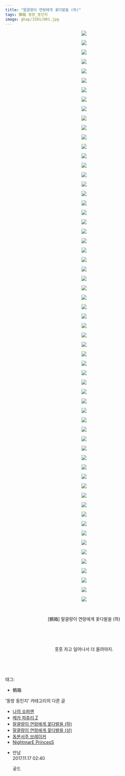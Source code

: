 ```yaml
---
title: "말괄량이 연랑에게 꽃다발을 (하)"
tags: 鵺箱 동방_동인지
image: ghap/1501/001.jpg
---
```

<div class="article">
<p style="text-align: center; clear: none; float: none;"><img src="{{ site.nasurl }}/ghap/1501/001.jpg"/></p>
<p style="text-align: center; clear: none; float: none;"><img src="{{ site.nasurl }}/ghap/1501/002.jpg"/></p>
<p style="text-align: center; clear: none; float: none;"><img src="{{ site.nasurl }}/ghap/1501/003.jpg"/></p>
<p style="text-align: center; clear: none; float: none;"><img src="{{ site.nasurl }}/ghap/1501/004.jpg"/></p>
<p style="text-align: center; clear: none; float: none;"><img src="{{ site.nasurl }}/ghap/1501/005.jpg"/></p>
<p style="text-align: center; clear: none; float: none;"><img src="{{ site.nasurl }}/ghap/1501/006.jpg"/></p>
<p style="text-align: center; clear: none; float: none;"><img src="{{ site.nasurl }}/ghap/1501/007.jpg"/></p>
<p style="text-align: center; clear: none; float: none;"><img src="{{ site.nasurl }}/ghap/1501/008.jpg"/></p>
<p style="text-align: center; clear: none; float: none;"><img src="{{ site.nasurl }}/ghap/1501/009.jpg"/></p>
<p style="text-align: center; clear: none; float: none;"><img src="{{ site.nasurl }}/ghap/1501/010.jpg"/></p>
<p style="text-align: center; clear: none; float: none;"><img src="{{ site.nasurl }}/ghap/1501/011.jpg"/></p>
<p style="text-align: center; clear: none; float: none;"><img src="{{ site.nasurl }}/ghap/1501/012.jpg"/></p>
<p style="text-align: center; clear: none; float: none;"><img src="{{ site.nasurl }}/ghap/1501/013.jpg"/></p>
<p style="text-align: center; clear: none; float: none;"><img src="{{ site.nasurl }}/ghap/1501/014.jpg"/></p>
<p style="text-align: center; clear: none; float: none;"><img src="{{ site.nasurl }}/ghap/1501/015.jpg"/></p>
<p style="text-align: center; clear: none; float: none;"><img src="{{ site.nasurl }}/ghap/1501/016.jpg"/></p>
<p style="text-align: center; clear: none; float: none;"><img src="{{ site.nasurl }}/ghap/1501/017.jpg"/></p>
<p style="text-align: center; clear: none; float: none;"><img src="{{ site.nasurl }}/ghap/1501/018.jpg"/></p>
<p style="text-align: center; clear: none; float: none;"><img src="{{ site.nasurl }}/ghap/1501/019.jpg"/></p>
<p style="text-align: center; clear: none; float: none;"><img src="{{ site.nasurl }}/ghap/1501/020.jpg"/></p>
<p style="text-align: center; clear: none; float: none;"><img src="{{ site.nasurl }}/ghap/1501/021.jpg"/></p>
<p style="text-align: center; clear: none; float: none;"><img src="{{ site.nasurl }}/ghap/1501/022.jpg"/></p>
<p style="text-align: center; clear: none; float: none;"><img src="{{ site.nasurl }}/ghap/1501/023.jpg"/></p>
<p style="text-align: center; clear: none; float: none;"><img src="{{ site.nasurl }}/ghap/1501/024.jpg"/></p>
<p style="text-align: center; clear: none; float: none;"><img src="{{ site.nasurl }}/ghap/1501/025.jpg"/></p>
<p style="text-align: center; clear: none; float: none;"><img src="{{ site.nasurl }}/ghap/1501/026.jpg"/></p>
<p style="text-align: center; clear: none; float: none;"><img src="{{ site.nasurl }}/ghap/1501/027.jpg"/></p>
<p style="text-align: center; clear: none; float: none;"><img src="{{ site.nasurl }}/ghap/1501/028.jpg"/></p>
<p style="text-align: center; clear: none; float: none;"><img src="{{ site.nasurl }}/ghap/1501/029.jpg"/></p>
<p style="text-align: center; clear: none; float: none;"><img src="{{ site.nasurl }}/ghap/1501/030.jpg"/></p>
<p style="text-align: center; clear: none; float: none;"><img src="{{ site.nasurl }}/ghap/1501/031.jpg"/></p>
<p style="text-align: center; clear: none; float: none;"><img src="{{ site.nasurl }}/ghap/1501/032.jpg"/></p>
<p style="text-align: center; clear: none; float: none;"><img src="{{ site.nasurl }}/ghap/1501/033.jpg"/></p>
<p style="text-align: center; clear: none; float: none;"><img src="{{ site.nasurl }}/ghap/1501/034.jpg"/></p>
<p style="text-align: center; clear: none; float: none;"><img src="{{ site.nasurl }}/ghap/1501/035.jpg"/></p>
<p style="text-align: center; clear: none; float: none;"><img src="{{ site.nasurl }}/ghap/1501/036.jpg"/></p>
<p style="text-align: center; clear: none; float: none;"><img src="{{ site.nasurl }}/ghap/1501/037.jpg"/></p>
<p style="text-align: center; clear: none; float: none;"><img src="{{ site.nasurl }}/ghap/1501/038.jpg"/></p>
<p style="text-align: center; clear: none; float: none;"><img src="{{ site.nasurl }}/ghap/1501/039.jpg"/></p>
<p style="text-align: center; clear: none; float: none;"><img src="{{ site.nasurl }}/ghap/1501/040.jpg"/></p>
<p style="text-align: center; clear: none; float: none;"><img src="{{ site.nasurl }}/ghap/1501/041.jpg"/></p>
<p style="text-align: center; clear: none; float: none;"><img src="{{ site.nasurl }}/ghap/1501/042.jpg"/></p>
<p style="text-align: center; clear: none; float: none;"><img src="{{ site.nasurl }}/ghap/1501/043.jpg"/></p>
<p style="text-align: center; clear: none; float: none;"><img src="{{ site.nasurl }}/ghap/1501/044.jpg"/></p>
<p style="text-align: center; clear: none; float: none;"><img src="{{ site.nasurl }}/ghap/1501/045.jpg"/></p>
<p style="text-align: center; clear: none; float: none;"><img src="{{ site.nasurl }}/ghap/1501/046.jpg"/></p>
<p style="text-align: center; clear: none; float: none;"><img src="{{ site.nasurl }}/ghap/1501/047.jpg"/></p>
<p style="text-align: center; clear: none; float: none;"><img src="{{ site.nasurl }}/ghap/1501/048.jpg"/></p>
<p style="text-align: center; clear: none; float: none;"><img src="{{ site.nasurl }}/ghap/1501/049.jpg"/></p>
<p style="text-align: center; clear: none; float: none;"><img src="{{ site.nasurl }}/ghap/1501/050.jpg"/></p>
<p style="text-align: center; clear: none; float: none;"><img src="{{ site.nasurl }}/ghap/1501/051.jpg"/></p>
<p style="text-align: center; clear: none; float: none;"><img src="{{ site.nasurl }}/ghap/1501/052.jpg"/></p>
<p style="text-align: center; clear: none; float: none;"><img src="{{ site.nasurl }}/ghap/1501/053.jpg"/></p>
<p style="text-align: center; clear: none; float: none;"><img src="{{ site.nasurl }}/ghap/1501/054.jpg"/></p>
<p style="text-align: center; clear: none; float: none;"><img src="{{ site.nasurl }}/ghap/1501/055.jpg"/></p>
<p style="text-align: center; clear: none; float: none;"><img src="{{ site.nasurl }}/ghap/1501/056.jpg"/></p>
<p style="text-align: center; clear: none; float: none;"><img src="{{ site.nasurl }}/ghap/1501/057.jpg"/></p>
<p style="text-align: center; clear: none; float: none;"><img src="{{ site.nasurl }}/ghap/1501/058.jpg"/></p>
<p style="text-align: center; clear: none; float: none;"><img src="{{ site.nasurl }}/ghap/1501/059.jpg"/></p>
<p style="text-align: center; clear: none; float: none;"><img src="{{ site.nasurl }}/ghap/1501/060.jpg"/></p>
<p style="text-align: center; clear: none; float: none;"><img src="{{ site.nasurl }}/ghap/1501/061.jpg"/></p>
<p style="text-align: center; clear: none; float: none;"><br/></p>
<p style="text-align: center; clear: none; float: none;">[鵺箱] 말괄량이 연랑에게 꽃다발을 (하)</p>
<p style="text-align: center; clear: none; float: none;"><br/></p>
<p style="text-align: center; clear: none; float: none;"><br/></p>
<p style="text-align: center; clear: none; float: none;">훗훗 자고 일어나서 더 올려야지.</p>
<p style="text-align: center; clear: none; float: none;"><br/></p>
<p><br/></p>
</div><div class="tagTrail">
<p>태그: </p>
<ul>
<li>鵺箱</li>
</ul>
</div><div class="another">
<p>'동방 동인지' 카테고리의 다른 글</p>
<ul>
<li><a href="/2016-08-11-ghap_1503">나의 슈퍼맨</a></li>
<li><a href="/2016-08-11-ghap_1502">메카 파츄리 Z</a></li>
<li><a href="/2016-08-11-ghap_1501">말괄량이 연랑에게 꽃다발을 (하)</a></li>
<li><a href="/2016-08-11-ghap_1500">말괄량이 연랑에게 꽃다발을 (상)</a></li>
<li><a href="/2016-08-11-ghap_1498">동분서주 브레이커</a></li>
<li><a href="/2016-08-11-ghap_1497">NightmarE PrincesS</a></li>
</ul>
</div><div class="cb_module cb_fluid">
<div class="cb_wrt cb_profile">
<div class="comment">
<ul>
<li class="cb_thumb_off" id="comment15131061">
<div class="cb_comment_area">
<div class="cb_info_area">
<div class="cb_section">
<span class="cb_nick_name">만남</span>
</div>
<div class="cb_section">
<span class="cb_date">2017.11.17 02:40 </span>
</div>
</div>
<div class="cb_dsc_comment">
<p class="cb_dsc">
											궂드
										</p>
</div>
</div></li>
</ul>
</div>
</div><!-- commentList close -->
</div>